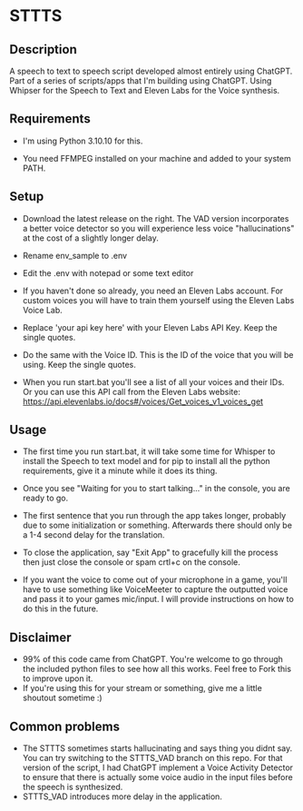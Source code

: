 # STTTS
## Description

A speech to text to speech script developed almost entirely using ChatGPT. Part of a series of scripts/apps that I'm building using ChatGPT. Using Whipser for the Speech to Text and Eleven Labs for the Voice synthesis.

## Requirements

- I'm using Python 3.10.10 for this.

- You need FFMPEG installed on your machine and added to your system PATH.

## Setup
- Download the latest release on the right. The VAD version incorporates a better voice detector so you will experience less voice "hallucinations" at the cost of a slightly longer delay.

- Rename env_sample to .env

- Edit the .env with notepad or some text editor

- If you haven't done so already, you need an Eleven Labs account. For custom voices you will have to train them yourself using the Eleven Labs Voice Lab.

- Replace 'your api key here' with your Eleven Labs API Key. Keep the single quotes.

- Do the same with the Voice ID. This is the ID of the voice that you will be using. Keep the single quotes.

- When you run start.bat you'll see a list of all your voices and their IDs. Or you can use this API call from the Eleven Labs website: https://api.elevenlabs.io/docs#/voices/Get_voices_v1_voices_get


## Usage

- The first time you run start.bat, it will take some time for Whisper to install the Speech to text model and for pip to install all the python requirements, give it a minute while it does its thing.

- Once you see "Waiting for you to start talking..." in the console, you are ready to go.

- The first sentence that you run through the app takes longer, probably due to some initialization or something. Afterwards there should only be a 1-4 second delay for the translation.

- To close the application, say "Exit App" to gracefully kill the process then just close the console or spam crtl+c on the console.

- If you want the voice to come out of your microphone in a game, you'll have to use something like VoiceMeeter to capture the outputted voice and pass it to your games mic/input. I will provide instructions on how to do this in the future.

## Disclaimer
- 99% of this code came from ChatGPT. You're welcome to go through the included python files to see how all this works. Feel free to Fork this to improve upon it.
- If you're using this for your stream or something, give me a little shoutout sometime :)

## Common problems
- The STTTS sometimes starts hallucinating and says thing you didnt say. You can try switching to the STTTS_VAD branch on this repo. For that version of the script, I had ChatGPT implement a Voice Activity Detector to ensure that there is actually some voice audio in the input files before the speech is synthesized. 
- STTTS_VAD introduces more delay in the application. 
